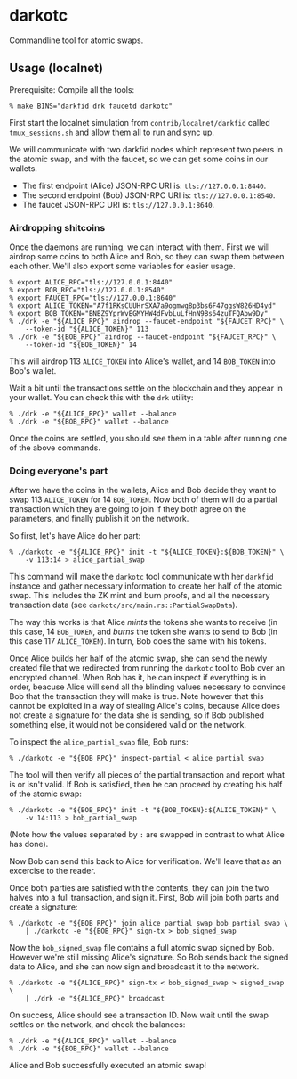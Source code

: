 darkotc
=======

Commandline tool for atomic swaps.


## Usage (localnet)

Prerequisite: Compile all the tools:

```
% make BINS="darkfid drk faucetd darkotc"
```

First start the localnet simulation from `contrib/localnet/darkfid`
called `tmux_sessions.sh` and allow them all to run and sync up.

We will communicate with two darkfid nodes which represent two peers
in the atomic swap, and with the faucet, so we can get some coins in
our wallets.

* The first endpoint (Alice) JSON-RPC URI is: `tls://127.0.0.1:8440`.
* The second endpoint (Bob) JSON-RPC URI is: `tls://127.0.0.1:8540`.
* The faucet JSON-RPC URI is: `tls://127.0.0.1:8640`.


### Airdropping shitcoins

Once the daemons are running, we can interact with them. First we
will airdrop some coins to both Alice and Bob, so they can swap them
between each other. We'll also export some variables for easier usage.

```
% export ALICE_RPC="tls://127.0.0.1:8440"
% export BOB_RPC="tls://127.0.0.1:8540"
% export FAUCET_RPC="tls://127.0.0.1:8640"
% export ALICE_TOKEN="A7f1RKsCUUHrSXA7a9ogmwg8p3bs6F47ggsW826HD4yd"
% export BOB_TOKEN="BNBZ9YprWvEGMYHW4dFvbLuLfHnN9Bs64zuTFQAbw9Dy"
% ./drk -e "${ALICE_RPC}" airdrop --faucet-endpoint "${FAUCET_RPC}" \
    --token-id "${ALICE_TOKEN}" 113
% ./drk -e "${BOB_RPC}" airdrop --faucet-endpoint "${FAUCET_RPC}" \
    --token-id "${BOB_TOKEN}" 14
```

This will airdrop 113 `ALICE_TOKEN` into Alice's wallet, and 14
`BOB_TOKEN` into Bob's wallet.

Wait a bit until the transactions settle on the blockchain and they
appear in your wallet. You can check this with the `drk` utility:

```
% ./drk -e "${ALICE_RPC}" wallet --balance
% ./drk -e "${BOB_RPC}" wallet --balance
```

Once the coins are settled, you should see them in a table after
running one of the above commands.

### Doing everyone's part

After we have the coins in the wallets, Alice and Bob decide they
want to swap 113 `ALICE_TOKEN` for 14 `BOB_TOKEN`. Now both of them
will do a partial transaction which they are going to join if they
both agree on the parameters, and finally publish it on the network.

So first, let's have Alice do her part:

```
% ./darkotc -e "${ALICE_RPC}" init -t "${ALICE_TOKEN}:${BOB_TOKEN}" \
    -v 113:14 > alice_partial_swap
```

This command will make the `darkotc` tool communicate with
her `darkfid` instance and gather necessary information to
create her half of the atomic swap. This includes the ZK mint
and burn proofs, and all the necessary transaction data (see
`darkotc/src/main.rs::PartialSwapData`).

The way this works is that Alice _mints_ the tokens she wants to
receive (in this case, 14 `BOB_TOKEN`, and _burns_ the token she
wants to send to Bob (in this case 117 `ALICE_TOKEN`). In turn,
Bob does the same with his tokens.

Once Alice builds her half of the atomic swap, she can send the newly
created file that we redirected from running the `darkotc` tool to
Bob over an encrypted channel. When Bob has it, he can inspect if
everything is in order, beacuse Alice will send all the blinding
values necessary to convince Bob that the transaction they will make
is true.  Note however that this cannot be exploited in a way of
stealing Alice's coins, because Alice does not create a signature
for the data she is sending, so if Bob published something else,
it would not be considered valid on the network.

To inspect the `alice_partial_swap` file, Bob runs:

```
% ./darkotc -e "${BOB_RPC}" inspect-partial < alice_partial_swap
```

The tool will then verify all pieces of the partial transaction
and report what is or isn't valid. If Bob is satisfied, then he can
proceed by creating his half of the atomic swap:

```
% ./darkotc -e "${BOB_RPC}" init -t "${BOB_TOKEN}:${ALICE_TOKEN}" \
    -v 14:113 > bob_partial_swap
```

(Note how the values separated by `:` are swapped in contrast to what
Alice has done).

Now Bob can send this back to Alice for verification. We'll leave that
as an excercise to the reader.

Once both parties are satisfied with the contents, they can join the
two halves into a full transaction, and sign it. First, Bob will join
both parts and create a signature:

```
% ./darkotc -e "${BOB_RPC}" join alice_partial_swap bob_partial_swap \
    | ./darkotc -e "${BOB_RPC}" sign-tx > bob_signed_swap
```

Now the `bob_signed_swap` file contains a full atomic swap signed
by Bob. However we're still missing Alice's signature. So Bob sends
back the signed data to Alice, and she can now sign and broadcast it
to the network.

```
% ./darkotc -e "${ALICE_RPC}" sign-tx < bob_signed_swap > signed_swap \
    | ./drk -e "${ALICE_RPC}" broadcast
```

On success, Alice should see a transaction ID. Now wait until the
swap settles on the network, and check the balances:

```
% ./drk -e "${ALICE_RPC}" wallet --balance
% ./drk -e "${BOB_RPC}" wallet --balance
```

Alice and Bob successfully executed an atomic swap!
